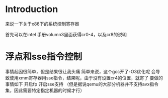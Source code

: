 # Introduction
来说一下关于x86下的系统控制寄存器

首先可以在intel 手册volumn3里面获得cr0-4，以及cr8的说明

# 浮点和sse指令控制
事情起因很简单，但是结果很让我头痛
简单来说，这个gcc开了-O3优化呢
会导致使用xmm寄存器用sse指令，结果呢，由于没有设置cr4的位置，就寄了
要做的事情如下
开启fp
开启sse支持
（但是据说qemu的大部分机器并不支持avx指令集，因此需要特定指定机器的时候才行）

